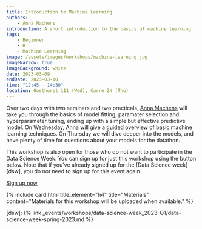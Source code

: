 ```yaml
---
title: Introduction to Machine Learning
authors:
    - Anna Machens
introduction: A short introduction to the basics of machine learning.
tags:
    - Beginner
    - R
    - Machine Learning
image: /assets/images/workshops/machine-learning.jpg
imageNarrow: true
imageBackground: white
date: 2023-03-09
endDate: 2023-03-10
time: "12:45 - 14:30"
location: Oosthorst 111 (Wed), Carre 2N (Thu)
---
```


Over two days with two seminars and two practicals, [Anna Machens](/team/#a-k-machens) will take you through the basics of model fitting, paramater selection and hyperparameter tuning, ending up with a simple but effective predictive model. On Wednesday, Anna will give a guided overview of basic machine learning techniques. On Thursday we will dive deeper into the models, and have plenty of time for questions about your models for the datathon.

This workshop is also open for those who do not want to participate in the Data Science Week. You can sign up for just this workshop using the button below. Note that if you've already signed up for the [Data Science week][dsw], you do not need to sign up for this event again.

<a href="https://www.utwente.nl/en/bms/research/bdsi/data-science-week-2023/" class="button">Sign up now</a>

{% include card.html title_element="h4" title="Materials" content="Materials for this workshop will be uploaded when available." %}

[dsw]: {% link _events/workshops/data-science-week_2023-Q1/data-science-week-spring-2023.md %}
